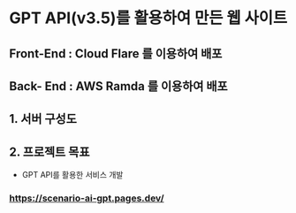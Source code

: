 # GPT API(v3.5)를 활용하여 만든 웹 사이트

## Front-End : Cloud Flare 를 이용하여 배포
## Back- End : AWS Ramda 를 이용하여 배포

## 1. 서버 구성도

## 2. 프로젝트 목표
* GPT API를 활용한 서비스 개발

### https://scenario-ai-gpt.pages.dev/
